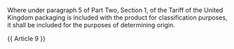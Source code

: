 Where under paragraph 5 of Part Two, Section 1, of the Tariff of the United Kingdom packaging is included with the product for classification purposes, it shall be included for the purposes of determining origin.

{{ Article 9 }}
